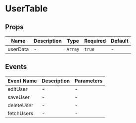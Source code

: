 # UserTable

## Props

<!-- @vuese:UserTable:props:start -->
|Name|Description|Type|Required|Default|
|---|---|---|---|---|
|userData|-|`Array`|`true`|-|

<!-- @vuese:UserTable:props:end -->


## Events

<!-- @vuese:UserTable:events:start -->
|Event Name|Description|Parameters|
|---|---|---|
|editUser|-|-|
|saveUser|-|-|
|deleteUser|-|-|
|fetchUsers|-|-|

<!-- @vuese:UserTable:events:end -->


